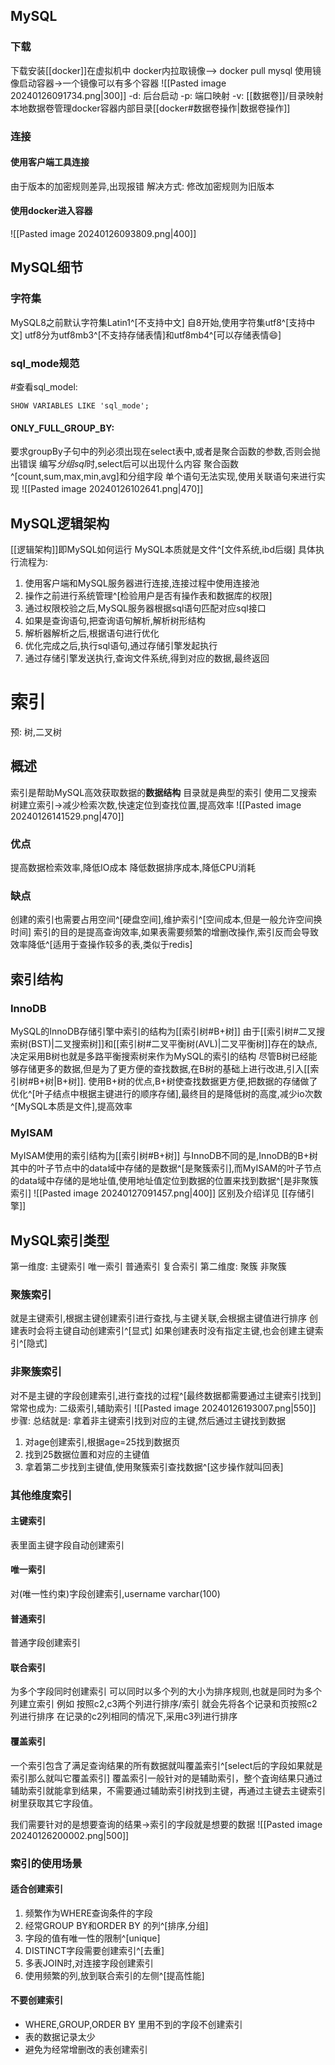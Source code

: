 ## MySQL
### 下载
下载安装[[docker]]在虚拟机中
docker内拉取镜像--> docker pull mysql
使用镜像启动容器->一个镜像可以有多个容器
![[Pasted image 20240126091734.png|300]]
-d: 后台启动
-p: 端口映射
-v: [[数据卷]]/目录映射  本地数据卷管理docker容器内部目录[[docker#数据卷操作|数据卷操作]] 
### 连接
#### 使用客户端工具连接
由于版本的加密规则差异,出现报错
解决方式: 修改加密规则为旧版本
#### 使用docker进入容器
![[Pasted image 20240126093809.png|400]]
## MySQL细节
### 字符集
MySQL8之前默认字符集Latin1^[不支持中文]
自8开始,使用字符集utf8^[支持中文]
utf8分为utf8mb3^[不支持存储表情]和utf8mb4^[可以存储表情😄]
### sql_mode规范
#查看sql_model: 
```
SHOW VARIABLES LIKE 'sql_mode';
```
#### ONLY_FULL_GROUP_BY:
要求groupBy子句中的列必须出现在select表中,或者是聚合函数的参数,否则会抛出错误
编写*分组sql*时,select后可以出现什么内容
	聚合函数^[count,sum,max,min,avg]和分组字段
	单个语句无法实现,使用关联语句来进行实现
![[Pasted image 20240126102641.png|470]]
## MySQL逻辑架构
[[逻辑架构]]即MySQL如何运行
MySQL本质就是文件^[文件系统,ibd后缀]
具体执行流程为:
1. 使用客户端和MySQL服务器进行连接,连接过程中使用连接池
2. 操作之前进行系统管理^[检验用户是否有操作表和数据库的权限]
3. 通过权限校验之后,MySQL服务器根据sql语句匹配对应sql接口
4. 如果是查询语句,把查询语句解析,解析树形结构
5. 解析器解析之后,根据语句进行优化
6. 优化完成之后,执行sql语句,通过存储引擎发起执行
7. 通过存储引擎发送执行,查询文件系统,得到对应的数据,最终返回
# 索引
预: 树,二叉树
## 概述
索引是帮助MySQL高效获取数据的**数据结构**
目录就是典型的索引
使用二叉搜索树建立索引->减少检索次数,快速定位到查找位置,提高效率
![[Pasted image 20240126141529.png|470]]
### 优点
提高数据检索效率,降低IO成本
降低数据排序成本,降低CPU消耗
### **缺点**
创建的索引也需要占用空间^[硬盘空间],维护索引^[空间成本,但是一般允许空间换时间]
索引的目的是提高查询效率,如果表需要频繁的增删改操作,索引反而会导致效率降低^[适用于查操作较多的表,类似于redis]
## 索引结构
### InnoDB
MySQL的InnoDB存储引擎中索引的结构为[[索引树#B+树]]
由于[[索引树#二叉搜索树(BST)|二叉搜索树]]和[[索引树#二叉平衡树(AVL)|二叉平衡树]]存在的缺点,决定采用B树也就是多路平衡搜索树来作为MySQL的索引的结构
尽管B树已经能够存储更多的数据,但是为了更方便的查找数据,在B树的基础上进行改进,引入[[索引树#B+树|B+树]].
使用B+树的优点,B+树使查找数据更方便,把数据的存储做了优化^[叶子结点中根据主键进行的顺序存储],最终目的是降低树的高度,减少io次数^[MySQL本质是文件],提高效率
### MyISAM
MyISAM使用的索引结构为[[索引树#B+树]]
与InnoDB不同的是,InnoDB的B+树其中的叶子节点中的data域中存储的是数据^[是聚簇索引],而MyISAM的叶子节点的data域中存储的是地址值,使用地址值定位到数据的位置来找到数据^[是非聚簇索引]
![[Pasted image 20240127091457.png|400]]
区别及介绍详见 [[存储引擎]]
## MySQL索引类型
第一维度: 主键索引 唯一索引 普通索引 复合索引
第二维度: 聚簇 非聚簇
### 聚簇索引
就是主键索引,根据主键创建索引进行查找,与主键关联,会根据主键值进行排序
创建表时会将主键自动创建索引^[显式]
如果创建表时没有指定主键,也会创建主键索引^[隐式]
### 非聚簇索引
对不是主键的字段创建索引,进行查找的过程^[最终数据都需要通过主键索引找到]
常常也成为: 二级索引,辅助索引
![[Pasted image 20240126193007.png|550]]
步骤: 
总结就是: 拿着非主键索引找到对应的主键,然后通过主键找到数据
1. 对age创建索引,根据age=25找到数据页
2. 找到25数据位置和对应的主键值
3. 拿着第二步找到主键值,使用聚簇索引查找数据^[这步操作就叫回表]
### 其他维度索引
#### 主键索引
表里面主键字段自动创建索引
#### 唯一索引
对(唯一性约束)字段创建索引,username varchar(100)
#### 普通索引
普通字段创建索引
#### 联合索引
为多个字段同时创建索引
可以同时以多个列的大小为排序规则,也就是同时为多个列建立索引
例如 按照c2,c3两个列进行排序/索引
就会先将各个记录和页按照c2列进行排序
在记录的c2列相同的情况下,采用c3列进行排序
#### 覆盖索引
一个索引包含了满足查询结果的所有数据就叫覆盖索引^[select后的字段如果就是索引那么就叫它覆盖索引]
覆盖索引一般针对的是辅助索引，整个査询结果只通过辅助索引就能拿到结果，不需要通过辅助索引树找到主键，再通过主键去主键索引树里获取其它字段值。

我们需要针对的是想要查询的结果->索引的字段就是想要的数据
![[Pasted image 20240126200002.png|500]]
### 索引的使用场景
#### 适合创建索引
1. 频繁作为WHERE查询条件的字段
2. 经常GROUP BY和ORDER BY 的列^[排序,分组]
3. 字段的值有唯一性的限制^[unique]
4. DISTINCT字段需要创建索引^[去重]
5. 多表JOIN时,对连接字段创建索引
6. 使用频繁的列,放到联合索引的左侧^[提高性能]
#### 不要创建索引
- WHERE,GROUP,ORDER BY 里用不到的字段不创建索引
- 表的数据记录太少
- 避免为经常增删改的表创建索引
